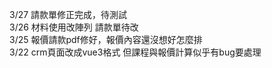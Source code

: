 3/27 請款單修正完成，待測試<br>
3/26 材料使用改陣列 請款單待改<br>
3/25 報價請款pdf修好，報價內容還沒想好怎麼排<br>
3/22 crm頁面改成vue3格式 但課程與報價計算似乎有bug要處理
